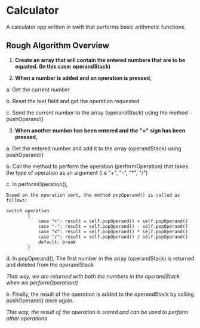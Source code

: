 Calculator
==========

A calculator app written in swift that performs basic arithmetic functions.

<h2> Rough Algorithm Overview </h2>

1. <strong>Create an array that will contain the entered numbers that are to be equated.
  (In this case: operandStack)</strong>

2. <strong>When a number is added and an operation is pressed, </strong>
    
  a. Get the current number

  b. Reset the text field and get the operation requested 
  
  c. Send the current number to the array (operandStack) using the method  - pushOperand()

3. <strong>When another number has been entered and the "=" sign has been pressed,</strong>
  
  a. Get the entered number and add it to the array (operandStack) using pushOperand()

  b. Call the method to perform the operation (performOperation) that takes the type of operation as an argument (i.e "+", "-", "*", "/")
  
  c. In performOperation(), 
  
    Based on the operation sent, the method popOperand() is called as follows:
````
switch operation
        {
            case "+": result = self.popOperand() + self.popOperand()
            case "-": result = self.popOperand() - self.popOperand()
            case "x": result = self.popOperand() * self.popOperand()
            case "/": result = self.popOperand() / self.popOperand()
            default: break
        }
````
  
  d. In popOperand(), 
  The first number in the array (operandStack) is returned and deleted from the operandStack

  <i>That way, we are returned with both the numbers in the operandStack when we performOperation()</i>
  
  e. Finally, the result of the operation is added to the operandStack by calling pushOperand() once again.
    
   <i> This way, the result of the operation is stored and can be used to perform other operations</i>
